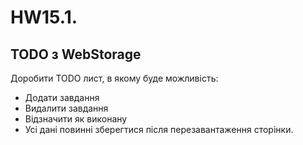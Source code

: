 # HW15.1.

## TODO з WebStorage

Доробити TODO лист, в якому буде можливість:

* Додати завдання
* Видалити завдання
* Відзначити як виконану
* Усі дані повинні зберегтися після перезавантаження сторінки.